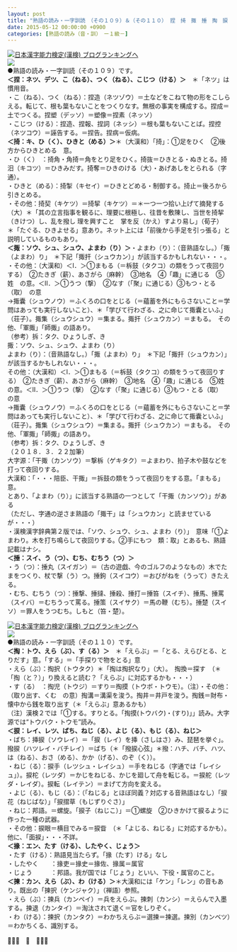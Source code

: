 ```yaml
---
layout: post
title: "熟語の読み・一字訓読　（その１０９）＆（その１１０） 捏　掎　掫　捶　掏　捩　掾　揀"
date: 2015-05-12 00:00:00 +0900
categories: [熟語の読み（音・訓）　ー１級－]
---
```


[![](/syuusyuu9701/assets/images/熟語の読み・一字訓読-（その１０９）＆（その１１０）-捏-掎-掫-捶-掏-捩-掾-揀-br_c_3028_1.gif)](http://blog.with2.net/link.php?1659096:3028 "日本漢字能力検定(漢検) ブログランキングへ")[日本漢字能力検定(漢検) ブログランキングへ](http://blog.with2.net/link.php?1659096:3028)  
![](/syuusyuu9701/assets/images/熟語の読み・一字訓読-（その１０９）＆（その１１０）-捏-掎-掫-捶-掏-捩-掾-揀-6bd8cd0584740f586f1790af32e986f5.jpg)  
●熟語の読み・一字訓読（その１０９）です。  
**＜捏：ネツ、デツ、こ（ねる）、つく（ねる）、こじつ（ける）＞**　＊「ネツ」は慣用音。  
・こ（ねる）、つく（ねる）：捏造（ネツゾウ）＝土などをこねて物の形をこしらえる。転じて、根も葉もないことをつくりなす。無根の事実を構成する。捏成＝土でつくる。捏塑（デッソ）＝塑像＝捏素（ネッソ）  
・こじつ（ける）：捏造、捏報、捏詞（ネッシ）＝根も葉もないことば。捏控（ネツコウ）＝誣告する。＝捏告。捏病＝仮病。  
**＜掎：キ、ひ（く）、ひきと（める）＞**＊（大漢和）「掎」：①足をひく　②後方からひきとめる　意。  
・ひ（く）　：掎角・角掎＝角をとり足をひく。掎抜＝ひきとる・ぬきとる。掎汨（キコツ）＝ひきみだす。掎奪＝ひきのける（大）・あげあしをとられる（字通）。  
・ひきと（める）：掎掣（キセイ）＝ひきとどめる・制御する。掎止＝後ろから引きとめる。  
・その他：掎契（キケツ）＝掎挈（キケツ）＝＊一つ一つ拾い上げて摘発する（大）＊「其の立言指事を観るに、理要に根極し、往昔を敷陳し、当世を掎挈（きけつ）し、乱を撥し 理を興すこと　掌を反（かえ）すより易し」（荀子）　＊「たぐる、ひきよせる」意あり。ネット上には「前後から手足を引っ張る」と説明しているものもあり。  
**＜掫：ソウ、シュ、シュウ、よまわ（り）＞**・よまわ（り）：（音熟語なし。）「掫（よまわ）り」　＊下記「掫扞（シュウカン）」が該当するかもしれない・・・。  
・その他：（大漢和）＜Ⅰ．＞①まもる（＝柝鼓（タクコ）の類をうって夜回りする）　②たきぎ（薪）、あさがら（麻幹）　③地名　④「趣」に通じる　⑤姓　の意。＜Ⅱ．＞①うつ（撃）　②なす（「聚」に通じる）③もつ・とる（取）　の意  
→掫囊（シュウノウ）＝ふくろの口をとじる（＝蘊蓄を外にもらさないこと＝学問はあっても実行しないこと）、＊「学びて行わざる、之に命じて掫囊といふ」（荘子）。掫集（シュウシュウ）＝集まる。掫扞（シュウカン）＝まもる。　その他、「軍掫」「師掫」の語あり。  
（参考）拆：タク、ひょうしぎ、き　  
掫：ソウ、シュ、シュウ、よまわ（り）  
よまわ（り）：（音熟語なし。）「掫（よまわ）り」　＊下記「掫扞（シュウカン）」が該当するかもしれない・・・。  
その他：（大漢和）＜Ⅰ．＞①まもる（＝柝鼓（タクコ）の類をうって夜回りする）　②たきぎ（薪）、あさがら（麻幹）　③地名　④「趣」に通じる　⑤姓　の意。＜Ⅱ．＞①うつ（撃）　②なす（「聚」に通じる）③もつ・とる（取）　の意  
→掫囊（シュウノウ）＝ふくろの口をとじる（＝蘊蓄を外にもらさないこと＝学問はあっても実行しないこと）、＊「学びて行わざる、之に命じて掫囊といふ」（荘子）。掫集（シュウシュウ）＝集まる。掫扞（シュウカン）＝まもる。　その他、「軍掫」「師掫」の語あり。  
（参考）拆：タク、ひょうしぎ、き　  
（２０１８．３．２２加筆）  
大字源：「干掫（カンソウ）＝撃柝（ゲキタク）＝よまわり、拍子木や鼓などを打って夜回りする。  
大漢和：「・・・陪臣、干掫」＝拆鼓の類をうって夜回りをする意。「まもる」意。  
とあり、「よまわ（り）」に該当する熟語の一つとして「干掫（カンソウ）」がある  
（ただし、字通の逆さま熟語の「掫干」は「シュウカン」と読ませているが・・・）  
・漢検漢字辞典第２版では、「ソウ、シュウ、シュ、よまわ（り）」　意味「①よまわり。木を打ち鳴らして夜回りする。②手にもつ　類：取」とあるも、熟語記載はナシ。  
**＜捶：スイ、う（つ）、むち、むちう（つ）＞**  
・う（つ）：捶丸（スイガン）＝（古の遊戯、今のゴルフのようなもの）木でたまをつくり、杖で撃（う）つ。捶鉤（スイコウ）＝おびがねを（うって）きたえる。  
・むち、むちう（つ）：捶撃、捶撻、捶殺、捶打＝捶笞（スイチ）、捶馬、捶罵（スイバ）＝むちうって罵る。捶策（スイサク）＝馬の鞭（むち）。捶楚（スイソ）＝罪人をうつむち。しもと（笞・楚）。  
  
[![](/syuusyuu9701/assets/images/熟語の読み・一字訓読-（その１０９）＆（その１１０）-捏-掎-掫-捶-掏-捩-掾-揀-br_c_3028_1.gif)](http://blog.with2.net/link.php?1659096:3028 "日本漢字能力検定(漢検) ブログランキングへ")[日本漢字能力検定(漢検) ブログランキングへ](http://blog.with2.net/link.php?1659096:3028)  
![](/syuusyuu9701/assets/images/熟語の読み・一字訓読-（その１０９）＆（その１１０）-捏-掎-掫-捶-掏-捩-掾-揀-f839457806d63b8dc225750b7642d299.jpg)  
●熟語の読み・一字訓読（その１１０）です。  
**＜掏：トウ、えら（ぶ）、す（る）＞**　＊「えらぶ」＝「とる、えらびとる、とりだす」意。「する」＝「手探りで物をとる」意  
・えら（ぶ）：掏択（トウタク）＊「掏は掏択なり」（大）。　掏換＝探す　（＊「掏（と？）」り換えると読む？「えらぶ」に対応するかも・・・）  
・す（る）　：掏児（トウジ）＝すり＝掏摸（トウボ・トウモ）。（注）・その他：（取り出す、くむ　の意）掏溝＝溝渠を浚う。掏井＝井戸を浚う。掏銭＝財布・懐中から銭を取り出す（＊「えらぶ」意あるかも）  
（注）漢検２では「①する。すりとる。「掏摸(トウバク)・(すり)」」読み。大字源では“トウバク・トウモ”読み。  
**＜捩：レイ、レツ、ばち、ねじ（る）、よじ（る）、もじ（る）、ねじ＞**  
・ばち：挿捩（ソウレイ）＝「捩（レイ）を挿（さしはさ）み、琵琶を挙ぐ」。撥捩（ハツレイ・バチレイ）＝ばち（＊「撥捩心弦」＊撥：ハチ、バチ、ハツ、は（ねる）、おさ（める）、かか（げる）、のぞ（く））。  
・ねじ（る）：捩手（レツシュ・レイシュ）＝手をねじる（字通では「レイシュ」）。捩柁（レツダ）＝かじをねじる、かじを廻して舟を転じる。＝捩舵（レツダ・レイダ）。捩転（レイテン）＝まげて方向を変える。  
・よじ（る）、もじ（る）：（「ねじる」とほぼ同義？対応する音熟語はなし）「捩花（ねじばな）」「捩摺草（もじずりぐさ）」  
・ねじ：邦語。＝螺旋。「捩子（ねじこ）」＝①螺旋　②ひきかけて捩るように作った一種の武器。  
・その他：捩眼＝横目でみる＝捩眥　（＊「よじる、ねじる」に対応するかも）。他に、「面捩」・・・不詳。  
**＜掾：エン、たす（ける）、したやく、じょう＞**  
・たす（ける）：熟語見当たらず。「掾（たす）ける」なし  
・したやく　　：掾吏＝掾史＝掾佐、掾属＝属官  
・じょう　　　：邦語。我が国では「じょう」といい、下役・属官のこと。  
**＜揀：カン、えら（ぶ）、わ（ける）＞**＊大漢和には「ケン」「レン」の音もあり。既出の「揀択（ケンジャク）」（禅語）参照。  
・えら（ぶ）：揀兵（カンペイ）＝兵をえらぶ。揀刺（カンシ）＝えらんで入墨する。揀退（カンタイ）＝淘汰されて退く＝官をしりぞく。  
・わ（ける）：揀択（カンタク）＝わかちえらぶ＝選揀＝揀選。揀別（カンベツ）＝わかちくる、識別する。  
  
👋👋👋　🐑　👋👋👋  